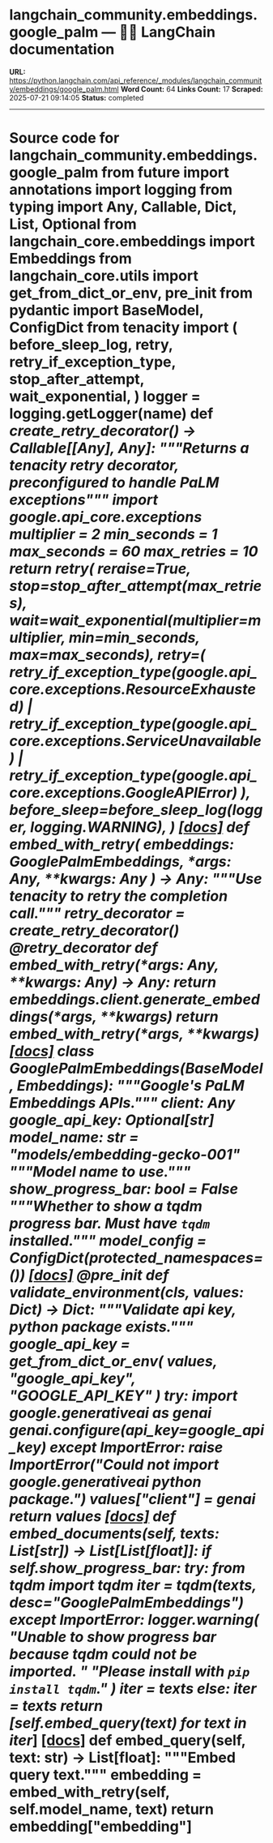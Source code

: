 # langchain_community.embeddings.google_palm — 🦜🔗 LangChain  documentation

**URL:** https://python.langchain.com/api_reference/_modules/langchain_community/embeddings/google_palm.html
**Word Count:** 64
**Links Count:** 17
**Scraped:** 2025-07-21 09:14:05
**Status:** completed

---

# Source code for langchain\_community.embeddings.google\_palm               from __future__ import annotations          import logging     from typing import Any, Callable, Dict, List, Optional          from langchain_core.embeddings import Embeddings     from langchain_core.utils import get_from_dict_or_env, pre_init     from pydantic import BaseModel, ConfigDict     from tenacity import (         before_sleep_log,         retry,         retry_if_exception_type,         stop_after_attempt,         wait_exponential,     )          logger = logging.getLogger(__name__)               def _create_retry_decorator() -> Callable[[Any], Any]:         """Returns a tenacity retry decorator, preconfigured to handle PaLM exceptions"""         import google.api_core.exceptions              multiplier = 2         min_seconds = 1         max_seconds = 60         max_retries = 10              return retry(             reraise=True,             stop=stop_after_attempt(max_retries),             wait=wait_exponential(multiplier=multiplier, min=min_seconds, max=max_seconds),             retry=(                 retry_if_exception_type(google.api_core.exceptions.ResourceExhausted)                 | retry_if_exception_type(google.api_core.exceptions.ServiceUnavailable)                 | retry_if_exception_type(google.api_core.exceptions.GoogleAPIError)             ),             before_sleep=before_sleep_log(logger, logging.WARNING),         )                              [[docs]](https://python.langchain.com/api_reference/community/embeddings/langchain_community.embeddings.google_palm.embed_with_retry.html#langchain_community.embeddings.google_palm.embed_with_retry)     def embed_with_retry(         embeddings: GooglePalmEmbeddings, *args: Any, **kwargs: Any     ) -> Any:         """Use tenacity to retry the completion call."""         retry_decorator = _create_retry_decorator()              @retry_decorator         def _embed_with_retry(*args: Any, **kwargs: Any) -> Any:             return embeddings.client.generate_embeddings(*args, **kwargs)              return _embed_with_retry(*args, **kwargs)                                             [[docs]](https://python.langchain.com/api_reference/community/embeddings/langchain_community.embeddings.google_palm.GooglePalmEmbeddings.html#langchain_community.embeddings.google_palm.GooglePalmEmbeddings)     class GooglePalmEmbeddings(BaseModel, Embeddings):         """Google's PaLM Embeddings APIs."""              client: Any         google_api_key: Optional[str]         model_name: str = "models/embedding-gecko-001"         """Model name to use."""         show_progress_bar: bool = False         """Whether to show a tqdm progress bar. Must have `tqdm` installed."""              model_config = ConfigDict(protected_namespaces=())                         [[docs]](https://python.langchain.com/api_reference/community/embeddings/langchain_community.embeddings.google_palm.GooglePalmEmbeddings.html#langchain_community.embeddings.google_palm.GooglePalmEmbeddings.validate_environment)         @pre_init         def validate_environment(cls, values: Dict) -> Dict:             """Validate api key, python package exists."""             google_api_key = get_from_dict_or_env(                 values, "google_api_key", "GOOGLE_API_KEY"             )             try:                 import google.generativeai as genai                      genai.configure(api_key=google_api_key)             except ImportError:                 raise ImportError("Could not import google.generativeai python package.")                  values["client"] = genai                  return values                                        [[docs]](https://python.langchain.com/api_reference/community/embeddings/langchain_community.embeddings.google_palm.GooglePalmEmbeddings.html#langchain_community.embeddings.google_palm.GooglePalmEmbeddings.embed_documents)         def embed_documents(self, texts: List[str]) -> List[List[float]]:             if self.show_progress_bar:                 try:                     from tqdm import tqdm                          iter_ = tqdm(texts, desc="GooglePalmEmbeddings")                 except ImportError:                     logger.warning(                         "Unable to show progress bar because tqdm could not be imported. "                         "Please install with `pip install tqdm`."                     )                     iter_ = texts             else:                 iter_ = texts             return [self.embed_query(text) for text in iter_]                                        [[docs]](https://python.langchain.com/api_reference/community/embeddings/langchain_community.embeddings.google_palm.GooglePalmEmbeddings.html#langchain_community.embeddings.google_palm.GooglePalmEmbeddings.embed_query)         def embed_query(self, text: str) -> List[float]:             """Embed query text."""             embedding = embed_with_retry(self, self.model_name, text)             return embedding["embedding"]